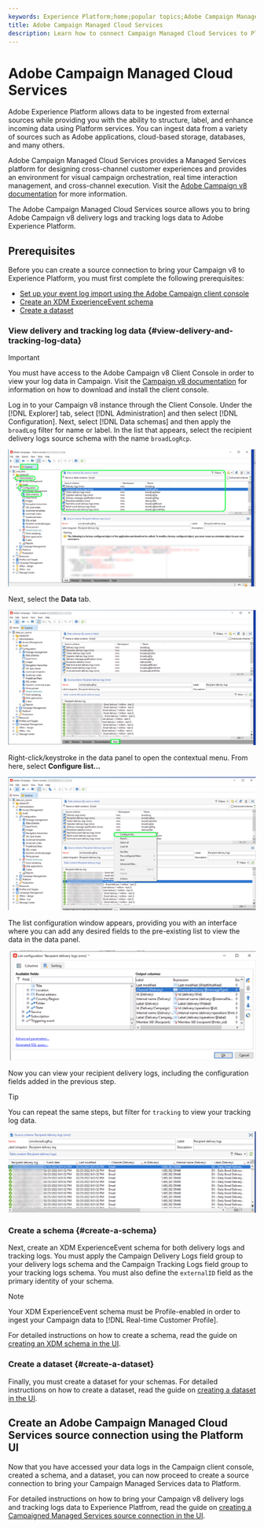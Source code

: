 ```yaml
---
keywords: Experience Platform;home;popular topics;Adobe Campaign Managed Cloud Services;campaign;campaign managed services
title: Adobe Campaign Managed Cloud Services
description: Learn how to connect Campaign Managed Cloud Services to Platform using the user interface
---
```

# Adobe Campaign Managed Cloud Services

Adobe Experience Platform allows data to be ingested from external sources while providing you with the ability to structure, label, and enhance incoming data using Platform services. You can ingest data from a variety of sources such as Adobe applications, cloud-based storage, databases, and many others.

Adobe Campaign Managed Cloud Services provides a Managed Services platform for designing cross-channel customer experiences and provides an environment for visual campaign orchestration, real time interaction management, and cross-channel execution. Visit the [Adobe Campaign v8 documentation](https://experienceleague.adobe.com/docs/campaign/campaign-v8/campaign-home.html?lang=en) for more information.

The Adobe Campaign Managed Cloud Services source allows you to bring Adobe Campaign v8 delivery logs and tracking logs data to Adobe Experience Platform.

## Prerequisites 

Before you can create a source connection to bring your Campaign v8 to Experience Platform, you must first complete the following prerequisites:

* [Set up your event log import using the Adobe Campaign client console](#view-delivery-and-tracking-log-data)
* [Create an XDM ExperienceEvent schema](#create-a-schema)
* [Create a dataset](#create-a-dataset)

### View delivery and tracking log data {#view-delivery-and-tracking-log-data}

>[!IMPORTANT]
>
>You must have access to the Adobe Campaign v8 Client Console in order to view your log data in Campaign. Visit the [Campaign v8 documentation](https://experienceleague.adobe.com/docs/campaign/campaign-v8/deploy/connect.html?lang=en) for information on how to download and install the client console.

Log in to your Campaign v8 instance through the Client Console. Under the [!DNL Explorer] tab, select [!DNL Administration] and then select [!DNL Configuration]. Next, select [!DNL Data schemas] and then apply the `broadLog` filter for name or label. In the list that appears, select the recipient delivery logs source schema with the name `broadLogRcp`.

![The Adobe Campaign v8 client console with Explorer tab selected, the Administration, Configuration, and Data schemas nodes expanded and filtering set to "broad".](./images/campaign/explorer.png)

Next, select the **Data** tab.

![The Adobe Campaign v8 client console with the data tab selected.](./images/campaign/data.png)

Right-click/keystroke in the data panel to open the contextual menu. From here, select **Configure list...**

![The Adobe Campaign v8 client console with the contextual menu open and the Configure list option selected.](./images/campaign/configure.png)

The list configuration window appears, providing you with an interface where you can add any desired fields to the pre-existing list to view the data in the data panel. 

![A list of configurations for recipient delivery logs that can be added for viewing.](./images/campaign/list-configuration.png)

Now you can view your recipient delivery logs, including the configuration fields added in the previous step.

>[!TIP]
>
>You can repeat the same steps, but filter for `tracking` to view your tracking log data.

![The recipient delivery logs displayed with information on its last modified name, delivery channel, internal delivery name, and label.](./images/campaign/recipient-delivery-logs.png)

### Create a schema {#create-a-schema}

Next, create an XDM ExperienceEvent schema for both delivery logs and tracking logs. You must apply the Campaign Delivery Logs field group to your delivery logs schema and the Campaign Tracking Logs field group to your tracking logs schema. You must also define the `externalID` field as the primary identity of your schema.

>[!NOTE]
>
>Your XDM ExperienceEvent schema must be Profile-enabled in order to ingest your Campaign data to [!DNL Real-time Customer Profile].

For detailed instructions on how to create a schema, read the guide on [creating an XDM schema in the UI](../../../xdm/tutorials/create-schema-ui.md).

### Create a dataset {#create-a-dataset}

Finally, you must create a dataset for your schemas. For detailed instructions on how to create a dataset, read the guide on [creating a dataset in the UI](../../../catalog/datasets/user-guide.md).

## Create an Adobe Campaign Managed Cloud Services source connection using the Platform UI

Now that you have accessed your data logs in the Campaign client console, created a schema, and a dataset, you can now proceed to create a source connection to bring your Campaign Managed Services data to Platform.

For detailed instructions on how to bring your Campaign v8 delivery logs and tracking logs data to Experience Platfrom, read the guide on [creating a Campaigned Managed Services source connection in the UI](../../tutorials/ui/create/adobe-applications/campaign.md).